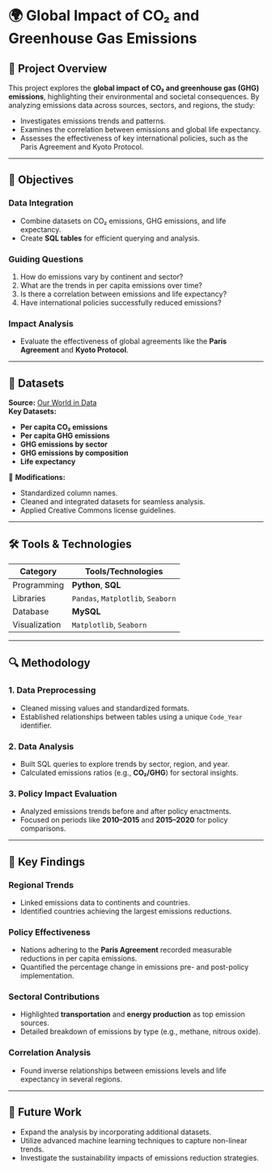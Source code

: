 # 🌍 **Global Impact of CO₂ and Greenhouse Gas Emissions**  

## 🚀 **Project Overview**  
This project explores the **global impact of CO₂ and greenhouse gas (GHG) emissions**, highlighting their environmental and societal consequences. By analyzing emissions data across sources, sectors, and regions, the study:  
- Investigates emissions trends and patterns.  
- Examines the correlation between emissions and global life expectancy.  
- Assesses the effectiveness of key international policies, such as the Paris Agreement and Kyoto Protocol.  

---

## 🎯 **Objectives**  

### **Data Integration**  
- Combine datasets on CO₂ emissions, GHG emissions, and life expectancy.  
- Create **SQL tables** for efficient querying and analysis.  

### **Guiding Questions**  
1. How do emissions vary by continent and sector?  
2. What are the trends in per capita emissions over time?  
3. Is there a correlation between emissions and life expectancy?  
4. Have international policies successfully reduced emissions?  

### **Impact Analysis**  
- Evaluate the effectiveness of global agreements like the **Paris Agreement** and **Kyoto Protocol**.  

---

## 📂 **Datasets**  

**Source:** [Our World in Data](https://ourworldindata.org)  
**Key Datasets:**  
- **Per capita CO₂ emissions**  
- **Per capita GHG emissions**  
- **GHG emissions by sector**  
- **GHG emissions by composition**  
- **Life expectancy**  

📌 **Modifications:**  
- Standardized column names.  
- Cleaned and integrated datasets for seamless analysis.  
- Applied Creative Commons license guidelines.  

---

## 🛠️ **Tools & Technologies**  

| **Category**          | **Tools/Technologies**                  |  
|------------------------|-----------------------------------------|  
| Programming            | **Python**, **SQL**                    |  
| Libraries              | `Pandas`, `Matplotlib`, `Seaborn`      |  
| Database               | **MySQL**                              |  
| Visualization          | `Matplotlib`, `Seaborn`                |  

---

## 🔍 **Methodology**  

### **1. Data Preprocessing**  
- Cleaned missing values and standardized formats.  
- Established relationships between tables using a unique `Code_Year` identifier.  

### **2. Data Analysis**  
- Built SQL queries to explore trends by sector, region, and year.  
- Calculated emissions ratios (e.g., **CO₂/GHG**) for sectoral insights.  

### **3. Policy Impact Evaluation**  
- Analyzed emissions trends before and after policy enactments.  
- Focused on periods like **2010–2015** and **2015–2020** for policy comparisons.  

---

## 🌟 **Key Findings**  

### **Regional Trends**  
- Linked emissions data to continents and countries.  
- Identified countries achieving the largest emissions reductions.  

### **Policy Effectiveness**  
- Nations adhering to the **Paris Agreement** recorded measurable reductions in per capita emissions.  
- Quantified the percentage change in emissions pre- and post-policy implementation.  

### **Sectoral Contributions**  
- Highlighted **transportation** and **energy production** as top emission sources.  
- Detailed breakdown of emissions by type (e.g., methane, nitrous oxide).  

### **Correlation Analysis**  
- Found inverse relationships between emissions levels and life expectancy in several regions.  

---

## 🔮 **Future Work**  
- Expand the analysis by incorporating additional datasets.  
- Utilize advanced machine learning techniques to capture non-linear trends.  
- Investigate the sustainability impacts of emissions reduction strategies.  
 
